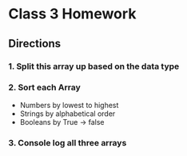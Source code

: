 # Class 3 Homework 

## Directions

### 1. Split this array up based on the data type
### 2. Sort each Array
- Numbers by lowest to highest
- Strings by alphabetical order
- Booleans by True -> false

### 3. Console log all three arrays
